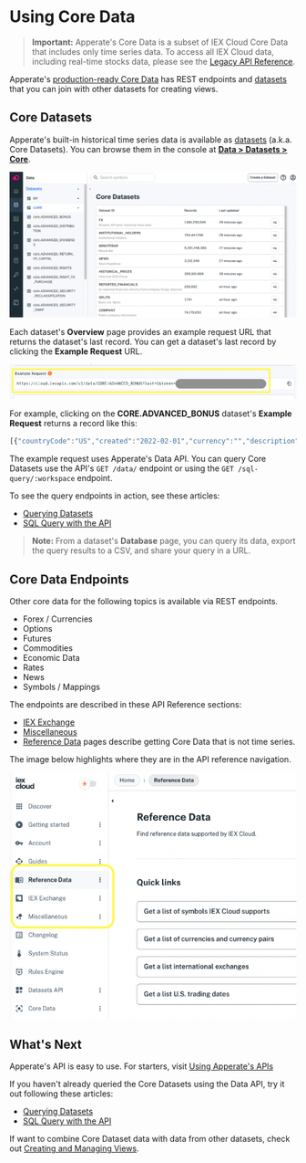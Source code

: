 # Using Core Data

> **Important:** Apperate's Core Data is a subset of IEX Cloud Core Data that includes only time series data. To access all IEX Cloud data, including real-time stocks data, please see the [Legacy API Reference](https://iexcloud.io/docs/api/).

Apperate's [production-ready Core Data](./getting-started/production-ready-core-data.md) has REST endpoints and [datasets](./reference/glossary.md#dataset) that you can join with other datasets for creating views.

## Core Datasets

Apperate's built-in historical time series data is available as [datasets](./reference/glossary.md#dataset) (a.k.a. Core Datasets). You can browse them in the console at [**Data > Datasets > Core**](https://iexcloud.io/console/datasets/core).

![](./using-core-data/core-datasets.png)

Each dataset's **Overview** page provides an example request URL that returns the dataset's last record. You can get a dataset's last record by clicking the **Example Request** URL.

![](./using-core-data/core-dataset-example-request.png)

For example, clicking on the **CORE.ADVANCED_BONUS** dataset's **Example Request** returns a record like this:

```javascript
[{"countryCode":"US","created":"2022-02-01","currency":"","description":"Global X MSCI China Industrials ETF","exDate":"2022-12-29","figi":"BBG000PYH302","flag":"","fromFactor":0,"lastUpdated":"2022-02-01","notes":null,"parValue":0,"parValueCurrency":"USD","paymentDate":"2023-01-09","recordDate":"2022-12-30","refid":"2433108","securityType":"Exchange Traded Fund","symbol":"CHII","toFactor":0,"id":"ADVANCED_BONUS","key":"CHII","subkey":"2433108","date":1672272000000,"updated":1652531939424.008}]
```

The example request uses Apperate's Data API. You can query Core Datasets use the API's `GET /data/` endpoint or using the `GET /sql-query/:workspace` endpoint. 

To see the query endpoints in action, see these articles:

- [Querying Datasets](./interacting-with-your-data/querying-data/querying-datasets.md)
- [SQL Query with the API](./interacting-with-your-data/querying-data/sql-query-with-the-api.md)

> **Note:** From a dataset's **Database** page, you can query its data, export the query results to a CSV, and share your query in a URL. 

## Core Data Endpoints

Other core data for the following topics is available via REST endpoints.

- Forex / Currencies
- Options
- Futures
- Commodities
- Economic Data
- Rates
- News
- Symbols / Mappings

The endpoints are described in these API Reference sections:

- [IEX Exchange](https://iexcloud.io/docs/iex-exchange)
- [Miscellaneous](https://iexcloud.io/docs/miscellaneous)
- [Reference Data](https://iexcloud.io/docs/reference-data) pages describe getting Core Data that is not time series.

The image below highlights where they are in the API reference navigation.

![](./using-core-data/core-data-endpoint-sections.png)

## What's Next

Apperate's API is easy to use. For starters, visit [Using Apperate's APIs](./interacting-with-your-data/apperate-api-basics.md)

If you haven't already queried the Core Datasets using the Data API, try it out following these articles:

- [Querying Datasets](./interacting-with-your-data/querying-data/querying-datasets.md)
- [SQL Query with the API](./interacting-with-your-data/querying-data/sql-query-with-the-api.md)

If want to combine Core Dataset data with data from other datasets, check out [Creating and Managing Views](./managing-your-data/creating-and-managing-views.md).